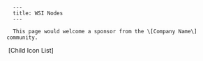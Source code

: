 
      ---
      title: WSI Nodes
      ---

      This page would welcome a sponsor from the \[Company Name\] community.  

  

  
 \[Child Icon List\]
      